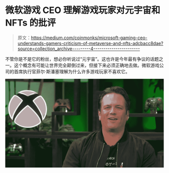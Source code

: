 # 微软游戏 CEO 理解游戏玩家对元宇宙和 NFTs 的批评

> 原文：<https://medium.com/coinmonks/microsoft-gaming-ceo-understands-gamers-criticism-of-metaverse-and-nfts-adcbacc8dae?source=collection_archive---------4----------------------->

不管你是不是它的粉丝，想必你听说过“元宇宙”。这也许是今年最有争议的话题之一。这个概念有可能让世界完全颠倒过来，但接下来必须正确地去做。微软游戏公司的首席执行官菲尔·斯潘塞理解为什么许多游戏玩家不喜欢它。

![](img/311565051dd9059e70237d81b35cd567.png)